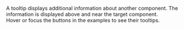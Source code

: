 A tooltip displays additional information about another component.
The information is displayed above and near the target component.
<br />
Hover or focus the buttons in the examples to see their tooltips.
